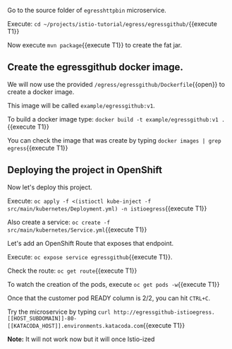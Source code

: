 Go to the source folder of `egresshttpbin` microservice.

Execute: `cd ~/projects/istio-tutorial/egress/egressgithub/`{{execute T1}}

Now execute `mvn package`{{execute T1}} to create the fat jar.

## Create the egressgithub docker image.

We will now use the provided `/egress/egressgithub/Dockerfile`{{open}} to create a docker image.

This image will be called `example/egressgithub:v1`.

To build a docker image type: `docker build -t example/egressgithub:v1 .`{{execute T1}}

You can check the image that was create by typing `docker images | grep egress`{{execute T1}}

## Deploying the project in OpenShift

Now let's deploy this project.

Execute: `oc apply -f <(istioctl kube-inject -f src/main/kubernetes/Deployment.yml) -n istioegress`{{execute T1}}

Also create a service: `oc create -f src/main/kubernetes/Service.yml`{{execute T1}} 

Let's add an OpenShift Route that exposes that endpoint.

Execute: `oc expose service egressgithub`{{execute T1}}.

Check the route: `oc get route`{{execute T1}}

To watch the creation of the pods, execute `oc get pods -w`{{execute T1}}

Once that the customer pod READY column is 2/2, you can hit `CTRL+C`. 

Try the microservice by typing `curl http://egressgithub-istioegress.[[HOST_SUBDOMAIN]]-80-[[KATACODA_HOST]].environments.katacoda.com`{{execute T1}}

**Note:** It will not work now but it will once Istio-ized
